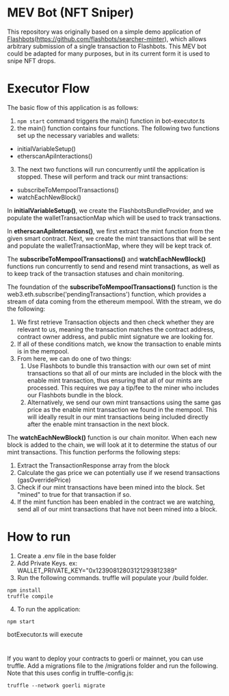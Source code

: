 # MEV Bot (NFT Sniper)

This repository was originally based on a simple demo application of [Flashbots](https://docs.flashbots.net)(https://github.com/flashbots/searcher-minter), which allows arbitrary submission of a single transaction to Flashbots. This MEV bot could be adapted for many purposes, but in its current form it is used to snipe NFT drops.

# Executor Flow

The basic flow of this application is as follows:
1. `npm start` command triggers the main() function in bot-executor.ts
2. the main() function contains four functions. The following two functions set up the necessary variables and wallets:
- initialVariableSetup()
- etherscanApiInteractions()
3. The next two functions will run concurrently until the application is stopped. These will perform and track our mint transactions:
- subscribeToMempoolTransactions()
- watchEachNewBlock()

In **initialVariableSetup()**, we create the FlashbotsBundleProvider, and we populate the walletTransactionMap which will be used to track transactions.

In **etherscanApiInteractions()**, we first extract the mint function from the given smart contract. Next, we create the mint transactions that will be sent and populate the walletTransactionMap, where they will be kept track of.

The **subscribeToMempoolTransactions()** and **watchEachNewBlock()** functions run concurrently to send and resend mint transactions, as well as to keep track of the transaction statuses and chain monitoring.

The foundation of the **subscribeToMempoolTransactions()** function is the web3.eth.subscribe('pendingTransactions') function, which provides a stream of data coming from the ethereum mempool. With the stream, we do the following:
1. We first retrieve Transaction objects and then check whether they are relevant to us, meaning the transaction matches the contract address, contract owner address, and public mint signature we are looking for.
2. If all of these conditions match, we know the transaction to enable mints is in the mempool.
3. From here, we can do one of two things:
    1. Use Flashbots to bundle this transaction with our own set of mint transactions so that all of our mints are included in the block with the enable mint transaction, thus ensuring that all of our mints are processed. This requires we pay a tip/fee to the miner who includes our Flashbots bundle in the block.
    2. Alternatively, we send our own mint transactions using the same gas price as the enable mint transaction we found in the mempool. This will ideally result in our mint transactions being included directly after the enable mint transaction in the next block.

The **watchEachNewBlock()** function is our chain monitor. When each new block is added to the chain, we will look at it to determine the status of our mint transactions. This function performs the following steps:
1. Extract the TransactionResponse array from the block
2. Calculate the gas price we can potentially use if we resend transactions (gasOverridePrice)
3. Check if our mint transactions have been mined into the block. Set "mined" to true for that transaction if so.
4. If the mint function has been enabled in the contract we are watching, send all of our mint transactions that have not been mined into a block.

# How to run

1. Create a .env file in the base folder
2. Add Private Keys. ex: WALLET_PRIVATE_KEY="0x12390812803121293812389"
3. Run the following commands. truffle will populate your /build folder.
```shell
npm install
truffle compile
```
4. To run the application:
```shell
npm start
```
botExecutor.ts will execute
 
#
 If you want to deploy your contracts to goerli or mainnet, you can use truffle. Add a migrations file to the /migrations folder and run the following. Note that this uses config in truffle-config.js:
 ```
 truffle --network goerli migrate
 ```
